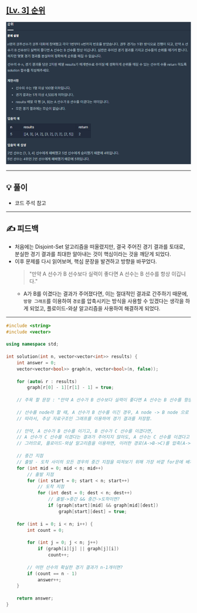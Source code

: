 ## [[Lv. 3] 순위](https://programmers.co.kr/learn/courses/30/lessons/49191)
![](imgs/1.PNG)
___

## 💡 풀이
- 코드 주석 참고
___
## ✍ 피드백
- 처음에는 Disjoint-Set 알고리즘을 떠올렸지만, 결국 주어진 경기 결과를 토대로, 분실한 경기 결과를 최대한 알아내는 것이 핵심이라는 것을 깨닫게 되었다.
- 이후 문제를 다시 읽어보며, 핵심 문장을 발견하고 방향을 바꾸었다.
    > "만약 A 선수가 B 선수보다 실력이 좋다면 A 선수는 B 선수를 항상 이깁니다."
    - A가 B를 이겼다는 결과가 주어졌다면, 이는 절대적인 결과로 간주하기 때문에, `방향 그래프`를 이용하여 `경로`를 압축시키는 방식을 사용할 수 있겠다는 생각을 하게 되었고, 플로이드-와샬 알고리즘을 사용하여 해결하게 되었다.

___
```c++
#include <string>
#include <vector>

using namespace std;

int solution(int n, vector<vector<int>> results) {
    int answer = 0;   
    vector<vector<bool>> graph(n, vector<bool>(n, false));
    
    for (auto& r : results)  
        graph[r[0] - 1][r[1] - 1] = true;
    
    // 주목 할 문장 : "만약 A 선수가 B 선수보다 실력이 좋다면 A 선수는 B 선수를 항상 이깁니다."
    
    // 선수를 node라 할 때, A 선수가 B 선수를 이긴 경우, A node -> B node 으로 연결되어 있다고 볼 수 있음.
    // 따라서, 추상 자료구조인 그래프를 이용하여 경기 결과를 저장함.
    
    // 만약, A 선수가 B 선수를 이기고, B 선수가 C 선수를 이겼다면,
    // A 선수가 C 선수를 이겼다는 결과가 주어지지 않아도, A 선수는 C 선수를 이겼다고 판단할 수 있음.
    // 그러므로, 플로이드-와샬 알고리즘을 이용하면, 이러한 경로(A->B->C)를 압축(A->C)함으로써, 분실된 경기 결과를 알아낼 수 있음. - O(N³)
    
    // 중간 지점
    // 출발 - 도착 사이의 모든 경우의 중간 지점을 따져보기 위해 가장 바깥 for문에 배치함
    for (int mid = 0; mid < n; mid++) 
        // 출발 지점
        for (int start = 0; start < n; start++) 
            // 도착 지점
            for (int dest = 0; dest < n; dest++) 
                // 출발->중간 && 중간->도착이면?
                if (graph[start][mid] && graph[mid][dest]) 
                    graph[start][dest] = true;

    for (int i = 0; i < n; i++) {
        int count = 0;
        
        for (int j = 0; j < n; j++) 
            if (graph[i][j] || graph[j][i]) 
                count++;
        
        // 어떤 선수의 확실한 경기 결과가 n-1개이면?        
        if (count == n - 1) 
            answer++;
    }
    
    return answer;
}
```